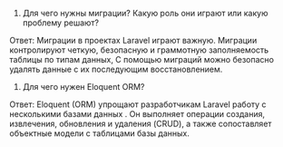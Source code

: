 1. Для чего нужны миграции? Какую роль они играют или какую проблему решают?
   
Ответ: Миграции в проектах Laravel играют важную. Миграции контролируют четкую, безопасную и граммотную заполняемость таблицы по типам данных, С помощью миграций можно безопасно удалять данные с их последующим восстановлением.

1. Для чего нужен Eloquent ORM?

Ответ: Eloquent (ORM) упрощают разработчикам Laravel работу с несколькими базами данных . Он выполняет операции создания, извлечения, обновления и удаления (CRUD), а также сопоставляет объектные модели с таблицами базы данных.